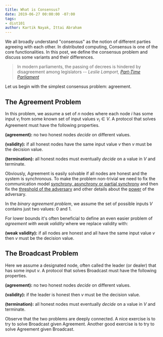 ```yaml
---
title: What is Consensus?
date: 2019-06-27 00:00:00 -07:00
tags:
- dist101
author: Kartik Nayak, Ittai Abraham
---
```


We all broadly understand "consensus" as the notion of different parties agreeing with each other. In distributed computing, Consensus is one of the core functionalities. In this post, we define the consensus problem and discuss some variants and their differences.

> In modern parliaments, the passing of decrees is hindered by disagreement among legislators
> -- <cite> Leslie Lamport, [Part-Time Parliament](https://lamport.azurewebsites.net/pubs/lamport-paxos.pdf) </cite>

Let us begin with the simplest consensus problem: agreement.


## The Agreement Problem
In this problem, we assume a set of $n$ nodes where each node $i$ has some input $v_i$ from some known set of input values $v_i \in V$. A protocol that solves Agreement must have the following properties.

**(agreement):** no two honest nodes *decide* on different values.

**(validity):** if all honest nodes have the same input value $v$ then $v$ must be the decision value.

**(termination):** all honest nodes must eventually *decide* on a value in $V$ and terminate.



Obviously, Agreement is easily solvable if all nodes are honest and the system is synchronous. To make the problem non-trivial we need to fix the communication model [synchrony, asynchrony or partial synchrony](https://ittaiab.github.io/2019-06-01-2019-5-31-models/) and then fix the [threshold of the adversary](https://ittaiab.github.io/2019-06-17-the-threshold-adversary/) and other details about the [power](https://ittaiab.github.io/2019-06-07-modeling-the-adversary/) of the adversary.

In the _binary agreement problem_, we assume the set of possible inputs $V$ contains just two values: 0 and 1.

For lower bounds it's often beneficial to define an even easier problem of _agreement  with weak validity_ where we replace validity with:

**(weak validity):** if all nodes are honest and all have the same input value $v$ then $v$ must be the decision value.


## The Broadcast Problem
Here we assume a designated node, often called the leader (or dealer) that has some input $v$. A protocol that solves Broadcast must have the following properties.

**(agreement):** no two honest nodes *decide* on different values.

**(validity):** if the leader is honest then $v$ must be the decision value.

**(termination):** all honest nodes must eventually *decide* on a value in $V$ and terminate.


Observe that the two problems are deeply connected. A nice exercise is to try to solve Broadcast given Agreement. Another good exercise is to try to solve Agreement given Broadcast.

